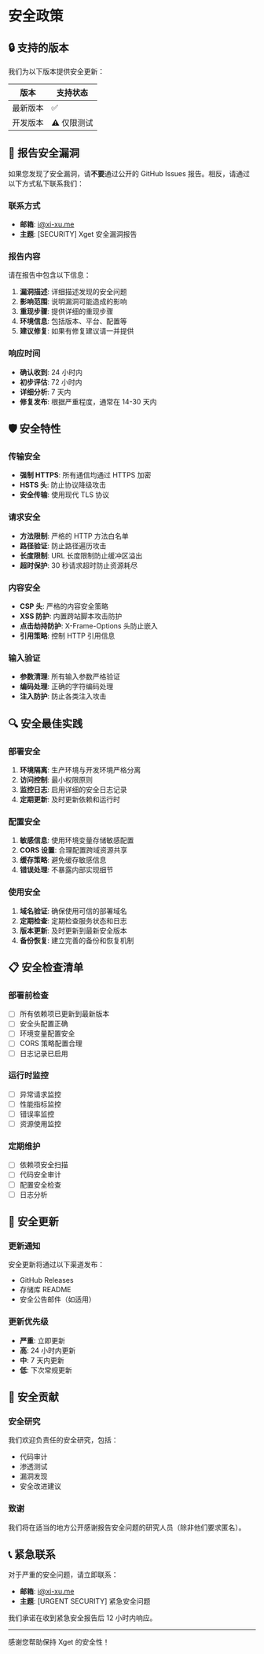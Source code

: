 # 安全政策

## 🔒 支持的版本

我们为以下版本提供安全更新：

| 版本 | 支持状态 |
| --- | --- |
| 最新版本 | ✅ |
| 开发版本 | ⚠️ 仅限测试 |

## 🚨 报告安全漏洞

如果您发现了安全漏洞，请**不要**通过公开的 GitHub Issues 报告。相反，请通过以下方式私下联系我们：

### 联系方式

- **邮箱**: <i@xi-xu.me>
- **主题**: [SECURITY] Xget 安全漏洞报告

### 报告内容

请在报告中包含以下信息：

1. **漏洞描述**: 详细描述发现的安全问题
2. **影响范围**: 说明漏洞可能造成的影响
3. **重现步骤**: 提供详细的重现步骤
4. **环境信息**: 包括版本、平台、配置等
5. **建议修复**: 如果有修复建议请一并提供

### 响应时间

- **确认收到**: 24 小时内
- **初步评估**: 72 小时内
- **详细分析**: 7 天内
- **修复发布**: 根据严重程度，通常在 14-30 天内

## 🛡️ 安全特性

### 传输安全

- **强制 HTTPS**: 所有通信均通过 HTTPS 加密
- **HSTS 头**: 防止协议降级攻击
- **安全传输**: 使用现代 TLS 协议

### 请求安全

- **方法限制**: 严格的 HTTP 方法白名单
- **路径验证**: 防止路径遍历攻击
- **长度限制**: URL 长度限制防止缓冲区溢出
- **超时保护**: 30 秒请求超时防止资源耗尽

### 内容安全

- **CSP 头**: 严格的内容安全策略
- **XSS 防护**: 内置跨站脚本攻击防护
- **点击劫持防护**: X-Frame-Options 头防止嵌入
- **引用策略**: 控制 HTTP 引用信息

### 输入验证

- **参数清理**: 所有输入参数严格验证
- **编码处理**: 正确的字符编码处理
- **注入防护**: 防止各类注入攻击

## 🔍 安全最佳实践

### 部署安全

1. **环境隔离**: 生产环境与开发环境严格分离
2. **访问控制**: 最小权限原则
3. **监控日志**: 启用详细的安全日志记录
4. **定期更新**: 及时更新依赖和运行时

### 配置安全

1. **敏感信息**: 使用环境变量存储敏感配置
2. **CORS 设置**: 合理配置跨域资源共享
3. **缓存策略**: 避免缓存敏感信息
4. **错误处理**: 不暴露内部实现细节

### 使用安全

1. **域名验证**: 确保使用可信的部署域名
2. **定期检查**: 定期检查服务状态和日志
3. **版本更新**: 及时更新到最新安全版本
4. **备份恢复**: 建立完善的备份和恢复机制

## 📋 安全检查清单

### 部署前检查

- [ ] 所有依赖项已更新到最新版本
- [ ] 安全头配置正确
- [ ] 环境变量配置安全
- [ ] CORS 策略配置合理
- [ ] 日志记录已启用

### 运行时监控

- [ ] 异常请求监控
- [ ] 性能指标监控
- [ ] 错误率监控
- [ ] 资源使用监控

### 定期维护

- [ ] 依赖项安全扫描
- [ ] 代码安全审计
- [ ] 配置安全检查
- [ ] 日志分析

## 🚀 安全更新

### 更新通知

安全更新将通过以下渠道发布：

- GitHub Releases
- 存储库 README
- 安全公告邮件（如适用）

### 更新优先级

- **严重**: 立即更新
- **高**: 24 小时内更新
- **中**: 7 天内更新
- **低**: 下次常规更新

## 🤝 安全贡献

### 安全研究

我们欢迎负责任的安全研究，包括：

- 代码审计
- 渗透测试
- 漏洞发现
- 安全改进建议

### 致谢

我们将在适当的地方公开感谢报告安全问题的研究人员（除非他们要求匿名）。

## 📞 紧急联系

对于严重的安全问题，请立即联系：

- **邮箱**: <i@xi-xu.me>
- **主题**: [URGENT SECURITY] 紧急安全问题

我们承诺在收到紧急安全报告后 12 小时内响应。

---

感谢您帮助保持 Xget 的安全性！
